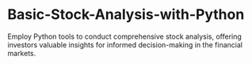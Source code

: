 # Basic-Stock-Analysis-with-Python
Employ Python tools to conduct comprehensive stock analysis, offering investors valuable insights for informed decision-making in the financial markets.
